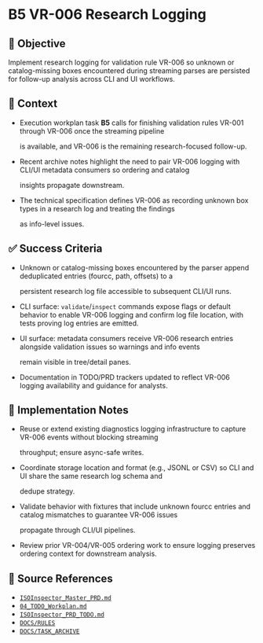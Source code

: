 # B5 VR-006 Research Logging

## 🎯 Objective

Implement research logging for validation rule VR-006 so unknown or catalog-missing boxes encountered during streaming
parses are persisted for follow-up analysis across CLI and UI workflows.

## 🧩 Context

- Execution workplan task **B5** calls for finishing validation rules VR-001 through VR-006 once the streaming pipeline

  is available, and VR-006 is the remaining research-focused follow-up.

- Recent archive notes highlight the need to pair VR-006 logging with CLI/UI metadata consumers so ordering and catalog

  insights propagate downstream.

- The technical specification defines VR-006 as recording unknown box types in a research log and treating the findings

  as info-level issues.

## ✅ Success Criteria

- Unknown or catalog-missing boxes encountered by the parser append deduplicated entries (fourcc, path, offsets) to a

  persistent research log file accessible to subsequent CLI/UI runs.

- CLI surface: `validate`/`inspect` commands expose flags or default behavior to enable VR-006 logging and confirm log file location, with tests proving log entries are emitted.
- UI surface: metadata consumers receive VR-006 research entries alongside validation issues so warnings and info events

  remain visible in tree/detail panes.

- Documentation in TODO/PRD trackers updated to reflect VR-006 logging availability and guidance for analysts.

## 🔧 Implementation Notes

- Reuse or extend existing diagnostics logging infrastructure to capture VR-006 events without blocking streaming

  throughput; ensure async-safe writes.

- Coordinate storage location and format (e.g., JSONL or CSV) so CLI and UI share the same research log schema and

  dedupe strategy.

- Validate behavior with fixtures that include unknown fourcc entries and catalog mismatches to guarantee VR-006 issues

  propagate through CLI/UI pipelines.

- Review prior VR-004/VR-005 ordering work to ensure logging preserves ordering context for downstream analysis.

## 🧠 Source References

- [`ISOInspector_Master_PRD.md`](../AI/ISOViewer/ISOInspector_PRD_Full/ISOInspector_Master_PRD.md)
- [`04_TODO_Workplan.md`](../AI/ISOInspector_Execution_Guide/04_TODO_Workplan.md)
- [`ISOInspector_PRD_TODO.md`](../AI/ISOViewer/ISOInspector_PRD_TODO.md)
- [`DOCS/RULES`](../RULES)
- [`DOCS/TASK_ARCHIVE`](../TASK_ARCHIVE)
